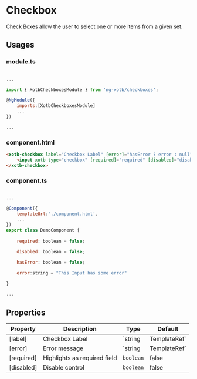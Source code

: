 # Checkbox

Check Boxes allow the user to select one or more items from a given set.


## Usages

### module.ts
```javascript

...

import { XotbCheckboxesModule } from 'ng-xotb/checkboxes';

@NgModule({
    imports:[XotbCheckboxesModule]
    ...
})

...
```

### component.html
```html
<xotb-checkbox label="Checkbox Label" [error]="hasError ? error : null">
    <input xotb type="checkbox" [required]="required" [disabled]="disabled" />
</xotb-checkbox>
```

### component.ts
```javascript

...

@Component({
    templateUrl:'./component.html',
    ...
})
export class DemoComponent {
    
    required: boolean = false;

    disabled: boolean = false;

    hasError: boolean = false;

    error:string = "This Input has some error"

}

...
```

## Properties <xotb-checkbox>

| Property | Description | Type | Default |
| --- | --- | --- | --- |
| [label] | Checkbox Label | `string|TemplateRef` | |
| [error] | Error message | `string|TemplateRef`| |
| [required] | Highlights as required field | `boolean` | false |
| [disabled] | Disable control | `boolean` | false | 